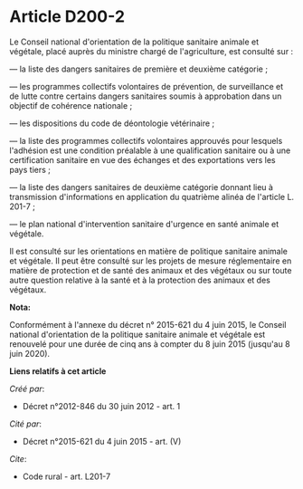 # Article D200-2

Le Conseil national d'orientation de la politique sanitaire animale et végétale, placé auprès du ministre chargé de
l'agriculture, est consulté sur : 

― la liste des dangers sanitaires de première et deuxième catégorie ; 

― les programmes collectifs volontaires de prévention, de surveillance et de lutte contre certains dangers sanitaires soumis
à approbation dans un objectif de cohérence nationale ; 

― les dispositions du code de déontologie vétérinaire ; 

― la liste des programmes collectifs volontaires approuvés pour lesquels l'adhésion est une condition préalable à une
qualification sanitaire ou à une certification sanitaire en vue des échanges et des exportations vers les pays tiers ; 

― la liste des dangers sanitaires de deuxième catégorie donnant lieu à transmission d'informations en application du
quatrième alinéa de l'article L. 201-7 ; 

― le plan national d'intervention sanitaire d'urgence en santé animale et végétale. 

Il est consulté sur les orientations en matière de politique sanitaire animale et végétale. Il peut être consulté sur les
projets de mesure réglementaire en matière de protection et de santé des animaux et des végétaux ou sur toute autre question
relative à la santé et à la protection des animaux et des végétaux.

**Nota:**

Conformément à l'annexe du décret n° 2015-621 du 4 juin 2015, le Conseil national d'orientation de la politique sanitaire
animale et végétale est renouvelé pour une durée de cinq ans à compter du 8 juin 2015 (jusqu'au 8 juin 2020).

**Liens relatifs à cet article**

_Créé par_:

  - Décret n°2012-846 du 30 juin 2012 - art. 1

_Cité par_:

  - Décret n°2015-621 du 4 juin 2015 - art. (V)

_Cite_:

  - Code rural - art. L201-7

